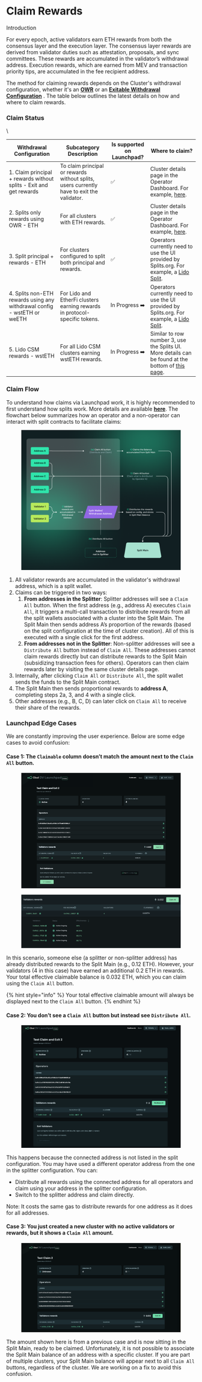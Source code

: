 # Claim Rewards

Introduction[​](https://docs.obol.org/next/run/running/claim-rewards#introduction)

For every epoch, active validators earn ETH rewards from both the consensus layer and the execution layer. The consensus layer rewards are derived from validator duties such as attestation, proposals, and sync committees. These rewards are accumulated in the validator’s withdrawal address. Execution rewards, which are earned from MEV and transaction priority tips, are accumulated in the fee recipient address.

The method for claiming rewards depends on the Cluster's withdrawal configuration, whether it's an [**OWR**](https://docs.obol.org/next/learn/intro/obol-splits#optimistic-withdrawal-recipient) or an [**Exitable Withdrawal Configuration**](https://docs.obol.org/next/learn/intro/obol-splits#exitable-withdrawal-recipient) . The table below outlines the latest details on how and where to claim rewards.

### Claim Status <a href="#claim-status" id="claim-status"></a>

\


| Withdrawal Configuration                                                | Subcategory Description                                                                   | Is supported on Launchpad? | Where to claim?                                                                                                                                                                                       |
| ----------------------------------------------------------------------- | ----------------------------------------------------------------------------------------- | -------------------------- | ----------------------------------------------------------------------------------------------------------------------------------------------------------------------------------------------------- |
| 1. Claim principal + rewards without splits - Exit and get rewards      | To claim principal or rewards without splits, users currently have to exit the validator. | ✅                          | Cluster details page in the Operator Dashboard. For example, [here](https://holesky.launchpad.obol.org/cluster/details/?lockHash=0x42833298f3c767b866615814dd9f86ce35ed2f89bf3d397d5f353a0ad5a38013). |
| 2. Splits only rewards using OWR - ETH                                  | For all clusters with ETH rewards.                                                        | ✅                          | Cluster details page in the Operator Dashboard. For example, [here](https://holesky.launchpad.obol.org/cluster/details/?lockHash=0x42833298f3c767b866615814dd9f86ce35ed2f89bf3d397d5f353a0ad5a38013). |
| 3. Split principal + rewards - ETH                                      | For clusters configured to split both principal and rewards.                              | ✅                          | Operators currently need to use the UI provided by Splits.org. For example, a [Lido Split](https://app.splits.org/accounts/0x845aF36663a9908D9E46101e3CC658FbCEB783a8/?chainId=1).                    |
| 4. Splits non-ETH rewards using any withdrawal config - wstETH or weETH | For Lido and EtherFi clusters earning rewards in protocol-specific tokens.                | In Progress ➡️             | Operators currently need to use the UI provided by Splits.org. For example, a [Lido Split](https://app.splits.org/accounts/0x845aF36663a9908D9E46101e3CC658FbCEB783a8/?chainId=1).                    |
| 5. Lido CSM rewards - wstETH                                            | For all Lido CSM clusters earning wstETH rewards.                                         | In Progress ➡️             | Similar to row number 3, use the Splits UI. More details can be found at the bottom of [this page](https://docs.obol.org/run/integrations/lido-csm).                                                  |

### Claim Flow[​](https://docs.obol.org/next/run/running/claim-rewards#claim-flow) <a href="#claim-flow" id="claim-flow"></a>

To understand how claims via Launchpad work, it is highly recommended to first understand how splits work. More details are available [**here**](https://docs.obol.org/next/learn/intro/obol-splits). The flowchart below summarizes how an operator and a non-operator can interact with split contracts to facilitate claims:

<figure><img src="../../.gitbook/assets/image-56.png" alt=""><figcaption></figcaption></figure>

1. All validator rewards are accumulated in the validator's withdrawal address, which is a split wallet.
2. Claims can be triggered in two ways:
   1. **From addresses in the Splitter**: Splitter addresses will see a `Claim All` button. When the first address (e.g., address A) executes `Claim All`, it triggers a multi-call transaction to distribute rewards from all the split wallets associated with a cluster into the Split Main. The Split Main then sends address A’s proportion of the rewards (based on the split configuration at the time of cluster creation). All of this is executed with a single click for the first address.
   2. **From addresses not in the Splitter**: Non-splitter addresses will see a `Distribute All` button instead of `Claim All`. These addresses cannot claim rewards directly but can distribute rewards to the Split Main (subsidizing transaction fees for others). Operators can then claim rewards later by visiting the same cluster details page.
3. Internally, after clicking `Claim All` or `Distribute All`, the split wallet sends the funds to the Split Main contract.
4. The Split Main then sends proportional rewards to **address A**, completing steps 2a, 3, and 4 with a single click.
5. Other addresses (e.g., B, C, D) can later click on `Claim All` to receive their share of the rewards.

### Launchpad Edge Cases[​](https://docs.obol.org/next/run/running/claim-rewards#launchpad-edge-cases) <a href="#launchpad-edge-cases" id="launchpad-edge-cases"></a>

We are constantly improving the user experience. Below are some edge cases to avoid confusion:

#### Case 1: The `Claimable` column doesn’t match the amount next to the `Claim All` button. <a href="#case-1-the-claimable-column-doesnt-match-the-amount-next-to-the-claim-all-button" id="case-1-the-claimable-column-doesnt-match-the-amount-next-to-the-claim-all-button"></a>

<figure><img src="../../.gitbook/assets/image-87.png" alt=""><figcaption></figcaption></figure>

<figure><img src="../../.gitbook/assets/image-1-1-1-1-1.png" alt=""><figcaption></figcaption></figure>

In this scenario, someone else (a splitter or non-splitter address) has already distributed rewards to the Split Main (e.g., 0.12 ETH). However, your validators (4 in this case) have earned an additional 0.2 ETH in rewards. Your total effective claimable balance is 0.032 ETH, which you can claim using the `Claim All` button.

{% hint style="info" %}
Your total effective claimable amount will always be displayed next to the `Claim All` button.
{% endhint %}

#### Case 2: You don’t see a `Claim All` button but instead see `Distribute All`.[​](https://docs.obol.org/next/run/running/claim-rewards#case-2-you-dont-see-a-claim-all-button-but-instead-see-distribute-all) <a href="#case-2-you-dont-see-a-claim-all-button-but-instead-see-distribute-all" id="case-2-you-dont-see-a-claim-all-button-but-instead-see-distribute-all"></a>

<figure><img src="../../.gitbook/assets/image-88.png" alt=""><figcaption></figcaption></figure>

This happens because the connected address is not listed in the split configuration. You may have used a different operator address from the one in the splitter configuration. You can:

* Distribute all rewards using the connected address for all operators and claim using your address in the splitter configuration.
* Switch to the splitter address and claim directly.

Note: It costs the same gas to distribute rewards for one address as it does for all addresses.

#### Case 3: You just created a new cluster with no active validators or rewards, but it shows a `Claim All` amount. <a href="#case-3-you-just-created-a-new-cluster-with-no-active-validators-or-rewards-but-it-shows-a-claim-all" id="case-3-you-just-created-a-new-cluster-with-no-active-validators-or-rewards-but-it-shows-a-claim-all"></a>

<figure><img src="../../.gitbook/assets/image-89.png" alt=""><figcaption></figcaption></figure>

The amount shown here is from a previous case and is now sitting in the Split Main, ready to be claimed. Unfortunately, it is not possible to associate the Split Main balance of an address with a specific cluster. If you are part of multiple clusters, your Split Main balance will appear next to all `Claim All` buttons, regardless of the cluster. We are working on a fix to avoid this confusion.
